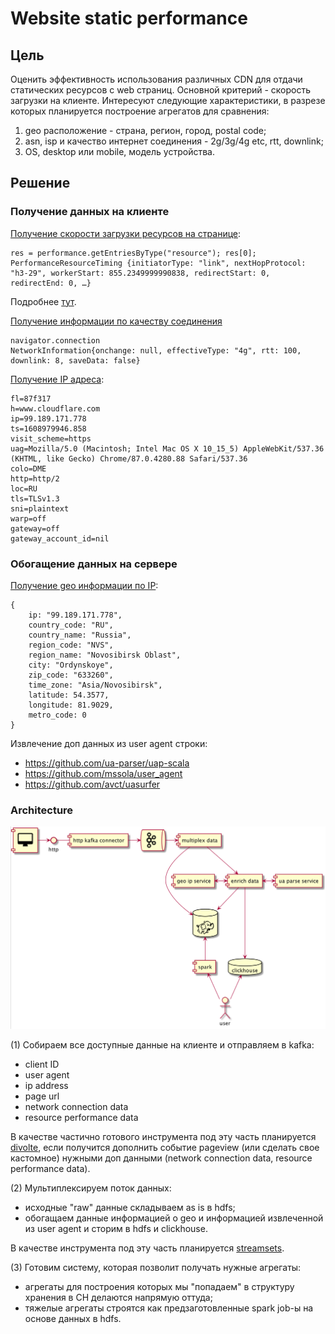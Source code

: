 # Website static performance

## Цель
Оценить эффективность использования различных CDN для отдачи статических ресурсов c web страниц. 
Основной критерий - скорость загрузки на клиенте.
Интересуют следующие характеристики, в разрезе которых планируется построение агрегатов для сравнения:
1. geo расположение - страна, регион, город, postal code;
1. asn, isp и качество интернет соединения - 2g/3g/4g etc, rtt, downlink; 
1. OS, desktop или mobile, модель устройства.

## Решение
### Получение данных на клиенте
[Получение скорости загрузки ресурсов на странице](https://developers.google.com/web/fundamentals/performance/navigation-and-resource-timing):
```
res = performance.getEntriesByType("resource"); res[0];
PerformanceResourceTiming {initiatorType: "link", nextHopProtocol: "h3-29", workerStart: 855.2349999990838, redirectStart: 0, redirectEnd: 0, …}
```

Подробнее [тут](https://blog.logrocket.com/how-to-practically-use-performance-api-to-measure-performance/
).

[Получение информации по качеству соединения](https://usefulangle.com/post/171/javascript-get-network-information)
```
navigator.connection
NetworkInformation{onchange: null, effectiveType: "4g", rtt: 100, downlink: 8, saveData: false}
```

[Получение IP адреса](https://www.cloudflare.com/cdn-cgi/trace):
```
fl=87f317
h=www.cloudflare.com
ip=99.189.171.778
ts=1608979946.858
visit_scheme=https
uag=Mozilla/5.0 (Macintosh; Intel Mac OS X 10_15_5) AppleWebKit/537.36 (KHTML, like Gecko) Chrome/87.0.4280.88 Safari/537.36
colo=DME
http=http/2
loc=RU
tls=TLSv1.3
sni=plaintext
warp=off
gateway=off
gateway_account_id=nil
```

### Обогащение данных на сервере
[Получение geo информации по IP](https://freegeoip.app/):
```
{
    ip: "99.189.171.778",
    country_code: "RU",
    country_name: "Russia",
    region_code: "NVS",
    region_name: "Novosibirsk Oblast",
    city: "Ordynskoye",
    zip_code: "633260",
    time_zone: "Asia/Novosibirsk",
    latitude: 54.3577,
    longitude: 81.9029,
    metro_code: 0
}
``` 

Извлечение доп данных из user agent строки:
- https://github.com/ua-parser/uap-scala
- https://github.com/mssola/user_agent
- https://github.com/avct/uasurfer


### Architecture

![alt arch](.plantuml/arch.png "arch")

(1) Собираем все доступные данные на клиенте и отправляем в kafka:

- client ID
- user agent
- ip address
- page url
- network connection data
- resource performance data

В качестве частично готового инструмента под эту часть планируется [divolte](https://divolte.io/), 
если получится дополнить событие pageview (или сделать свое кастомное) нужными доп данными (network connection data, resource performance data).

(2) Мультиплексируем поток данных: 

- исходные "raw" данные складываем as is в hdfs;
- обогащаем данные информацией о geo и информацией извлеченной из user agent и сторим в hdfs и clickhouse.

В качестве инструмента под эту часть планируется [streamsets](https://streamsets.com/).

(3) Готовим систему, которая позволит получать нужные агрегаты:

- агрегаты для построения которых мы "попадаем" в структуру хранения в CH делаются напрямую оттуда;
- тяжелые агрегаты строятся как предзаготовленные spark job-ы на основе данных в hdfs.
 